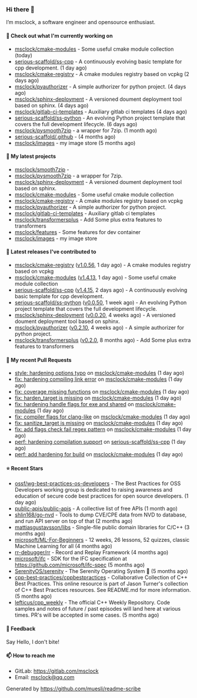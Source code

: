 ### Hi there 👋

I’m msclock, a software engineer and opensource enthusiast.

#### 👷 Check out what I'm currently working on

- [msclock/cmake-modules](https://github.com/msclock/cmake-modules) - Some useful cmake module collection (today)
- [serious-scaffold/ss-cpp](https://github.com/serious-scaffold/ss-cpp) - A continuously evolving basic template for cpp development. (1 day ago)
- [msclock/cmake-registry](https://github.com/msclock/cmake-registry) - A cmake modules registry based on vcpkg (2 days ago)
- [msclock/pyauthorizer](https://github.com/msclock/pyauthorizer) - A simple authorizer for python project. (4 days ago)
- [msclock/sphinx-deployment](https://github.com/msclock/sphinx-deployment) - A versioned doument deployment tool based on sphinx. (4 days ago)
- [msclock/gitlab-ci-templates](https://github.com/msclock/gitlab-ci-templates) - Auxiliary gitlab ci templates (4 days ago)
- [serious-scaffold/ss-python](https://github.com/serious-scaffold/ss-python) - An evolving Python project template that covers the full development lifecycle. (6 days ago)
- [msclock/pysmooth7zip](https://github.com/msclock/pysmooth7zip) - a wrapper for 7zip. (1 month ago)
- [serious-scaffold/.github](https://github.com/serious-scaffold/.github) -  (4 months ago)
- [msclock/images](https://github.com/msclock/images) - my image store (5 months ago)

#### 🌱 My latest projects

- [msclock/smooth7zip](https://github.com/msclock/smooth7zip) - 
- [msclock/pysmooth7zip](https://github.com/msclock/pysmooth7zip) - a wrapper for 7zip.
- [msclock/sphinx-deployment](https://github.com/msclock/sphinx-deployment) - A versioned doument deployment tool based on sphinx.
- [msclock/cmake-modules](https://github.com/msclock/cmake-modules) - Some useful cmake module collection
- [msclock/cmake-registry](https://github.com/msclock/cmake-registry) - A cmake modules registry based on vcpkg
- [msclock/pyauthorizer](https://github.com/msclock/pyauthorizer) - A simple authorizer for python project.
- [msclock/gitlab-ci-templates](https://github.com/msclock/gitlab-ci-templates) - Auxiliary gitlab ci templates
- [msclock/transformersplus](https://github.com/msclock/transformersplus) - Add Some plus extra features to transformers
- [msclock/features](https://github.com/msclock/features) - Some features for dev container
- [msclock/images](https://github.com/msclock/images) - my image store

#### 🔭 Latest releases I've contributed to

- [msclock/cmake-registry](https://github.com/msclock/cmake-registry) ([v1.0.56](https://github.com/msclock/cmake-registry/releases/tag/v1.0.56), 1 day ago) - A cmake modules registry based on vcpkg
- [msclock/cmake-modules](https://github.com/msclock/cmake-modules) ([v1.4.13](https://github.com/msclock/cmake-modules/releases/tag/v1.4.13), 1 day ago) - Some useful cmake module collection
- [serious-scaffold/ss-cpp](https://github.com/serious-scaffold/ss-cpp) ([v1.4.15](https://github.com/serious-scaffold/ss-cpp/releases/tag/v1.4.15), 2 days ago) - A continuously evolving basic template for cpp development.
- [serious-scaffold/ss-python](https://github.com/serious-scaffold/ss-python) ([v0.0.50](https://github.com/serious-scaffold/ss-python/releases/tag/v0.0.50), 1 week ago) - An evolving Python project template that covers the full development lifecycle.
- [msclock/sphinx-deployment](https://github.com/msclock/sphinx-deployment) ([v0.0.20](https://github.com/msclock/sphinx-deployment/releases/tag/v0.0.20), 4 weeks ago) - A versioned doument deployment tool based on sphinx.
- [msclock/pyauthorizer](https://github.com/msclock/pyauthorizer) ([v0.2.10](https://github.com/msclock/pyauthorizer/releases/tag/v0.2.10), 4 weeks ago) - A simple authorizer for python project.
- [msclock/transformersplus](https://github.com/msclock/transformersplus) ([v0.2.0](https://github.com/msclock/transformersplus/releases/tag/v0.2.0), 8 months ago) - Add Some plus extra features to transformers

#### 🔨 My recent Pull Requests

- [style: hardening options typo](https://github.com/msclock/cmake-modules/pull/76) on [msclock/cmake-modules](https://github.com/msclock/cmake-modules) (1 day ago)
- [fix: hardening compiling link error](https://github.com/msclock/cmake-modules/pull/75) on [msclock/cmake-modules](https://github.com/msclock/cmake-modules) (1 day ago)
- [fix: coverage missing functions](https://github.com/msclock/cmake-modules/pull/74) on [msclock/cmake-modules](https://github.com/msclock/cmake-modules) (1 day ago)
- [fix: harden_target is missing](https://github.com/msclock/cmake-modules/pull/73) on [msclock/cmake-modules](https://github.com/msclock/cmake-modules) (1 day ago)
- [fix: hardening handle flags for exe and shared](https://github.com/msclock/cmake-modules/pull/72) on [msclock/cmake-modules](https://github.com/msclock/cmake-modules) (1 day ago)
- [fix: compiler flags for clang-like](https://github.com/msclock/cmake-modules/pull/71) on [msclock/cmake-modules](https://github.com/msclock/cmake-modules) (1 day ago)
- [fix: sanitize_target is missing](https://github.com/msclock/cmake-modules/pull/70) on [msclock/cmake-modules](https://github.com/msclock/cmake-modules) (1 day ago)
- [fix: add flags check fail regex pattern](https://github.com/msclock/cmake-modules/pull/69) on [msclock/cmake-modules](https://github.com/msclock/cmake-modules) (1 day ago)
- [perf: hardening compilation support](https://github.com/serious-scaffold/ss-cpp/pull/178) on [serious-scaffold/ss-cpp](https://github.com/serious-scaffold/ss-cpp) (1 day ago)
- [perf: add hardening for build](https://github.com/msclock/cmake-modules/pull/68) on [msclock/cmake-modules](https://github.com/msclock/cmake-modules) (1 day ago)

#### ⭐ Recent Stars

- [ossf/wg-best-practices-os-developers](https://github.com/ossf/wg-best-practices-os-developers) - The Best Practices for OSS Developers working group is dedicated to raising awareness and education of secure code best practices for open source developers. (1 day ago)
- [public-apis/public-apis](https://github.com/public-apis/public-apis) - A collective list of free APIs (1 month ago)
- [shlin168/go-nvd](https://github.com/shlin168/go-nvd) - Tools to dump CVE/CPE data from NVD to database, and run API server on top of that (2 months ago)
- [mattiasgustavsson/libs](https://github.com/mattiasgustavsson/libs) - Single-file public domain libraries for C/C&#43;&#43; (3 months ago)
- [microsoft/ML-For-Beginners](https://github.com/microsoft/ML-For-Beginners) - 12 weeks, 26 lessons, 52 quizzes, classic Machine Learning for all (4 months ago)
- [rr-debugger/rr](https://github.com/rr-debugger/rr) - Record and Replay Framework (4 months ago)
- [microsoft/ifc](https://github.com/microsoft/ifc) - SDK for the IFC specification at https://github.com/microsoft/ifc-spec (5 months ago)
- [SerenityOS/serenity](https://github.com/SerenityOS/serenity) - The Serenity Operating System 🐞 (5 months ago)
- [cpp-best-practices/cppbestpractices](https://github.com/cpp-best-practices/cppbestpractices) - Collaborative Collection of C&#43;&#43; Best Practices. This online resource is part of Jason Turner&#39;s collection of C&#43;&#43; Best Practices resources. See README.md for more information. (5 months ago)
- [lefticus/cpp_weekly](https://github.com/lefticus/cpp_weekly) - The official C&#43;&#43; Weekly Repository. Code samples and notes of future / past episodes will land here at various times. PR&#39;s will be accepted in some cases. (5 months ago)

#### 💬 Feedback

Say Hello, I don't bite!

#### 📫 How to reach me

- GitLab: https://gitlab.com/msclock
- Email: msclock@qq.com

Generated by https://github.com/muesli/readme-scribe
